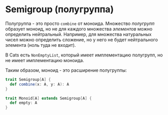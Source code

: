 # Semigroup (полугруппа)

Полугруппа - это просто `combine` от моноида. Множество *полугрупп* образует моноид, но не для каждого множества *элементов* можно определить нейтральный. Например, для множества натуральных чисел можно определить сложение, но у него не будет нейтрального элемента (ноль туда не входит).

В Cats есть `NonEmptyList`, который имеет имплементацию полугрупп, но не имеет имплементацию моноида. 

Таким образом, моноид - это расширение полугруппы:

```scala
trait Semigroup[A] {
  def combine(x: A, y: A): A
}

trait Monoid[A] extends Semigroup[A] {
  def empty: A
}
```
